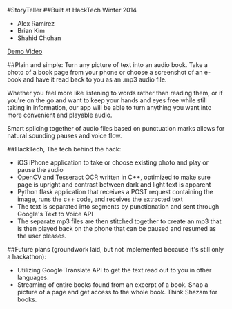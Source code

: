 #StoryTeller
##Built at HackTech Winter 2014
  + Alex Ramirez
  + Brian Kim
  + Shahid Chohan

[Demo Video](https://www.youtube.com/watch?v=ZTGoUARUOK0)

##Plain and simple:
Turn any picture of text into an audio book. Take a photo of a book page from your phone or choose a screenshot of an e-book and have it read back to you as an .mp3 audio file.

Whether you feel more like listening to words rather than reading them, or if you're on the go and want to keep your hands and eyes free while still taking in information, our app will be able to turn anything you want into more convenient and playable audio.

Smart splicing together of audio files based on punctuation marks allows for natural sounding pauses and voice flow.

##HackTech, The tech behind the hack:
- iOS iPhone application to take or choose existing photo and play or pause the audio
- OpenCV and Tesseract OCR written in C++, optimized to make sure page is upright and contrast between dark and light text is apparent
- Python flask application that receives a POST request containing the image, runs the c++ code, and receives the extracted text
- The text is separated into segments by punctionation and sent through Google's Text to Voice API
- The separate mp3 files are then stitched together to create an mp3 that is then played back on the phone that can be paused and resumed as the user pleases.

##Future plans (groundwork laid, but not implemented because it's still only a hackathon):
- Utilizing Google Translate API to get the text read out to you in other languages.
- Streaming of entire books found from an excerpt of a book. Snap a picture of a page and get access to the whole book. Think Shazam for books.